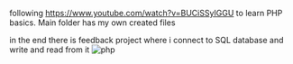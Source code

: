 following https://www.youtube.com/watch?v=BUCiSSyIGGU to learn PHP basics.
Main folder has my own created files

in the end there is feedback project where i connect to SQL database and write and read from it
![php](https://user-images.githubusercontent.com/84022755/220670791-f82b9f00-95bd-4f76-a081-f0251c04e613.gif)

